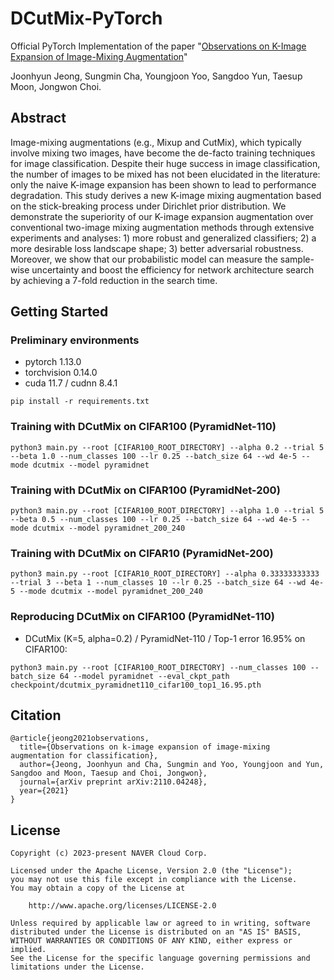 # DCutMix-PyTorch

Official PyTorch Implementation of the paper "[Observations on K-Image Expansion of Image-Mixing Augmentation](https://arxiv.org/abs/2110.04248)"

Joonhyun Jeong, Sungmin Cha, Youngjoon Yoo, Sangdoo Yun, Taesup Moon, Jongwon Choi.

## Abstract

Image-mixing augmentations (e.g., Mixup and CutMix), which typically involve mixing two
images, have become the de-facto training techniques for image classification. Despite their huge success in image classification, the number of images to be mixed has not been elucidated in the literature: only the naive K-image expansion has been shown to lead to performance degradation. This study derives a new K-image mixing augmentation based on the stick-breaking process under Dirichlet prior distribution. We demonstrate the superiority of our K-image expansion augmentation over conventional two-image mixing augmentation methods through extensive experiments and analyses: 1) more robust and generalized classifiers; 2) a more desirable loss landscape shape; 3) better adversarial robustness. Moreover, we show that our probabilistic model can measure the sample-wise uncertainty and boost the efficiency for network architecture search by achieving a 7-fold reduction in the search time.

## Getting Started
### Preliminary environments
- pytorch 1.13.0
- torchvision 0.14.0
- cuda 11.7 / cudnn 8.4.1

```shell
pip install -r requirements.txt
```

### Training with DCutMix on CIFAR100 (PyramidNet-110)

```shell
python3 main.py --root [CIFAR100_ROOT_DIRECTORY] --alpha 0.2 --trial 5 --beta 1.0 --num_classes 100 --lr 0.25 --batch_size 64 --wd 4e-5 --mode dcutmix --model pyramidnet
```

### Training with DCutMix on CIFAR100 (PyramidNet-200)
```shell
python3 main.py --root [CIFAR100_ROOT_DIRECTORY] --alpha 1.0 --trial 5 --beta 0.5 --num_classes 100 --lr 0.25 --batch_size 64 --wd 4e-5 --mode dcutmix --model pyramidnet_200_240
```

### Training with DCutMix on CIFAR10 (PyramidNet-200)
```shell
python3 main.py --root [CIFAR10_ROOT_DIRECTORY] --alpha 0.33333333333 --trial 3 --beta 1 --num_classes 10 --lr 0.25 --batch_size 64 --wd 4e-5 --mode dcutmix --model pyramidnet_200_240
```

### Reproducing DCutMix on CIFAR100 (PyramidNet-110)
- DCutMix (K=5, alpha=0.2) / PyramidNet-110 / Top-1 error 16.95% on CIFAR100:
```shell
python3 main.py --root [CIFAR100_ROOT_DIRECTORY] --num_classes 100 --batch_size 64 --model pyramidnet --eval_ckpt_path checkpoint/dcutmix_pyramidnet110_cifar100_top1_16.95.pth
```

## Citation
```
@article{jeong2021observations,
  title={Observations on k-image expansion of image-mixing augmentation for classification},
  author={Jeong, Joonhyun and Cha, Sungmin and Yoo, Youngjoon and Yun, Sangdoo and Moon, Taesup and Choi, Jongwon},
  journal={arXiv preprint arXiv:2110.04248},
  year={2021}
}
```

## License
```
Copyright (c) 2023-present NAVER Cloud Corp.

Licensed under the Apache License, Version 2.0 (the "License");
you may not use this file except in compliance with the License.
You may obtain a copy of the License at

    http://www.apache.org/licenses/LICENSE-2.0

Unless required by applicable law or agreed to in writing, software
distributed under the License is distributed on an "AS IS" BASIS,
WITHOUT WARRANTIES OR CONDITIONS OF ANY KIND, either express or implied.
See the License for the specific language governing permissions and
limitations under the License.
```
